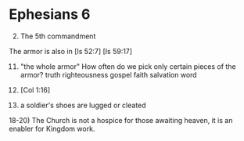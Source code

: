 # Ephesians 6


2) The 5th commandment


The armor is also in [Is 52:7] [Is 59:17]

11) "the whole armor" How often do we pick only certain pieces of the armor?
  truth
  righteousness
  gospel
  faith
  salvation
  word


12) [Col 1:16]


15) a soldier's shoes are lugged or cleated


18-20) The Church is not a hospice for those awaiting heaven, it is an enabler for Kingdom work.

